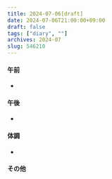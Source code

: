 ```yaml
---
title: 2024-07-06[draft]
date: 2024-07-06T21:00:00+09:00
draft: false
tags: ["diary", ""]
archives: 2024-07
slug: 546210
---
```

#### 午前
- 
#### 午後
- 
#### 体調
- 
#### その他